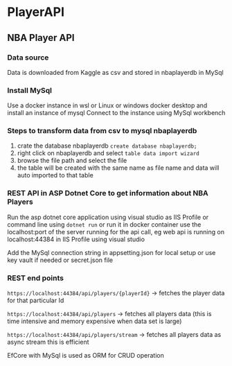 # PlayerAPI

## NBA Player API

### Data source
Data is downloaded from Kaggle as csv and stored in nbaplayerdb in MySql

### Install MySql
Use a docker instance in wsl or Linux or windows docker desktop and install an instance of mysql
Connect to the instance using MySql workbench

### Steps to transform data from csv to mysql nbaplayerdb
1. crate the database nbaplayerdb `create database nbaplayerdb;`
2. right click on nbaplayerdb and select `table data import wizard`
3. browse the file path and select the file
4. the table will be created with the same name as file name and data will auto imported to that table



### REST API in ASP Dotnet Core to get information about NBA Players

Run the asp dotnet core application using visual studio as IIS Profile or command line using `dotnet run` or run it in docker container
use the localhost:port of the server running for the api call, eg web api is running on localhost:44384 in IIS Profile using visual studio

Add the MySql connection string in appsetting.json for local setup or use key vault if needed or secret.json file

### REST end points
`https://localhost:44384/api/players/{playerId}` -> fetches the player data for that particular Id

`https://localhost:44384/api/players` -> fetches all players data (this is time intensive and memory expensive when data set is large)

`https://localhost:44384/api/players/stream` -> fetches all players data as async stream this is efficient

EfCore with MySql is used as ORM for CRUD operation
